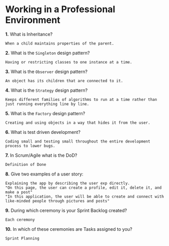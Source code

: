 # Working in a Professional Environment

**1.** What is Inheritance?
<!-- enter you answer in the space below -->
```
When a child maintains properties of the parent.
```
**2.** What is the `Singleton` design pattern?
<!-- enter you answer in the space below -->
```
Having or restricting classes to one instance at a time.
```
**3.** What is the `Observer` design pattern?
<!-- enter you answer in the space below -->
```
An object has its children that are connected to it.
```
**4.** What is the `Strategy` design pattern?
<!-- enter you answer in the space below -->
```
Keeps different families of algorithms to run at a time rather than just running everything line by line.
```
**5.** What is the `Factory` design pattern?
<!-- enter you answer in the space below -->
```
Creating and using objects in a way that hides it from the user.
```
**6.** What is test driven development?
<!-- enter you answer in the space below -->
```
Coding small and testing small throughout the entire development process to lower bugs.
```
**7.** In Scrum/Agile what is the DoD?
<!-- enter you answer in the space below -->
```
Definition of Done
```
**8.** Give two examples of a user story:
<!-- enter you answer in the space below -->
```
Explaining the app by describing the user exp directly.
"On this page, the user can create a profile, edit it, delete it, and make a post"
"In this application, the user will be able to create and connect with like-minded people through pictures and posts"
```
**9.** During which ceremony is your Sprint Backlog created?
<!-- enter you answer in the space below -->
```
Each ceremony
```
**10.** In which of these ceremonies are Tasks assigned to you?
<!-- enter you answer in the space below -->
```
Sprint Planning
```